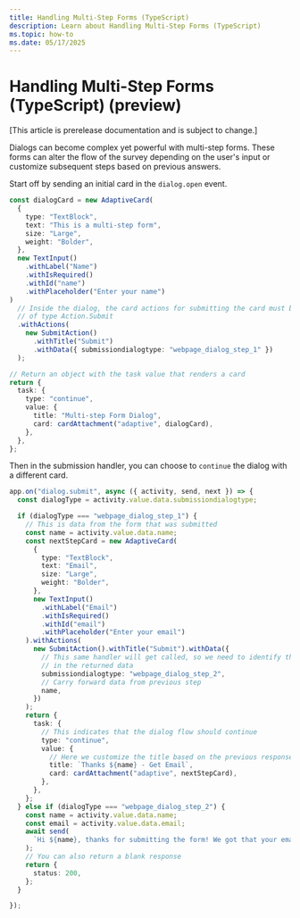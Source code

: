 ```yaml
---
title: Handling Multi-Step Forms (TypeScript)
description: Learn about Handling Multi-Step Forms (TypeScript)
ms.topic: how-to
ms.date: 05/17/2025
---
```

# Handling Multi-Step Forms (TypeScript) (preview)

[This article is prerelease documentation and is subject to change.]

Dialogs can become complex yet powerful with multi-step forms. These forms can alter the flow of the survey depending on the user's input or customize subsequent steps based on previous answers.

Start off by sending an initial card in the `dialog.open` event.

```ts
const dialogCard = new AdaptiveCard(
  {
    type: "TextBlock",
    text: "This is a multi-step form",
    size: "Large",
    weight: "Bolder",
  },
  new TextInput()
    .withLabel("Name")
    .withIsRequired()
    .withId("name")
    .withPlaceholder("Enter your name")
)
  // Inside the dialog, the card actions for submitting the card must be
  // of type Action.Submit
  .withActions(
    new SubmitAction()
      .withTitle("Submit")
      .withData({ submissiondialogtype: "webpage_dialog_step_1" })
  );

// Return an object with the task value that renders a card
return {
  task: {
    type: "continue",
    value: {
      title: "Multi-step Form Dialog",
      card: cardAttachment("adaptive", dialogCard),
    },
  },
};
```

Then in the submission handler, you can choose to `continue` the dialog with a different card.

```ts
app.on("dialog.submit", async ({ activity, send, next }) => {
  const dialogType = activity.value.data.submissiondialogtype;

  if (dialogType === "webpage_dialog_step_1") {
    // This is data from the form that was submitted
    const name = activity.value.data.name;
    const nextStepCard = new AdaptiveCard(
      {
        type: "TextBlock",
        text: "Email",
        size: "Large",
        weight: "Bolder",
      },
      new TextInput()
        .withLabel("Email")
        .withIsRequired()
        .withId("email")
        .withPlaceholder("Enter your email")
    ).withActions(
      new SubmitAction().withTitle("Submit").withData({
        // This same handler will get called, so we need to identify the step
        // in the returned data
        submissiondialogtype: "webpage_dialog_step_2",
        // Carry forward data from previous step
        name,
      })
    );
    return {
      task: {
        // This indicates that the dialog flow should continue
        type: "continue",
        value: {
          // Here we customize the title based on the previous response
          title: `Thanks ${name} - Get Email`,
          card: cardAttachment("adaptive", nextStepCard),
        },
      },
    };
  } else if (dialogType === "webpage_dialog_step_2") {
    const name = activity.value.data.name;
    const email = activity.value.data.email;
    await send(
      `Hi ${name}, thanks for submitting the form! We got that your email is ${email}`
    );
    // You can also return a blank response
    return {
      status: 200,
    };
  }

});
```